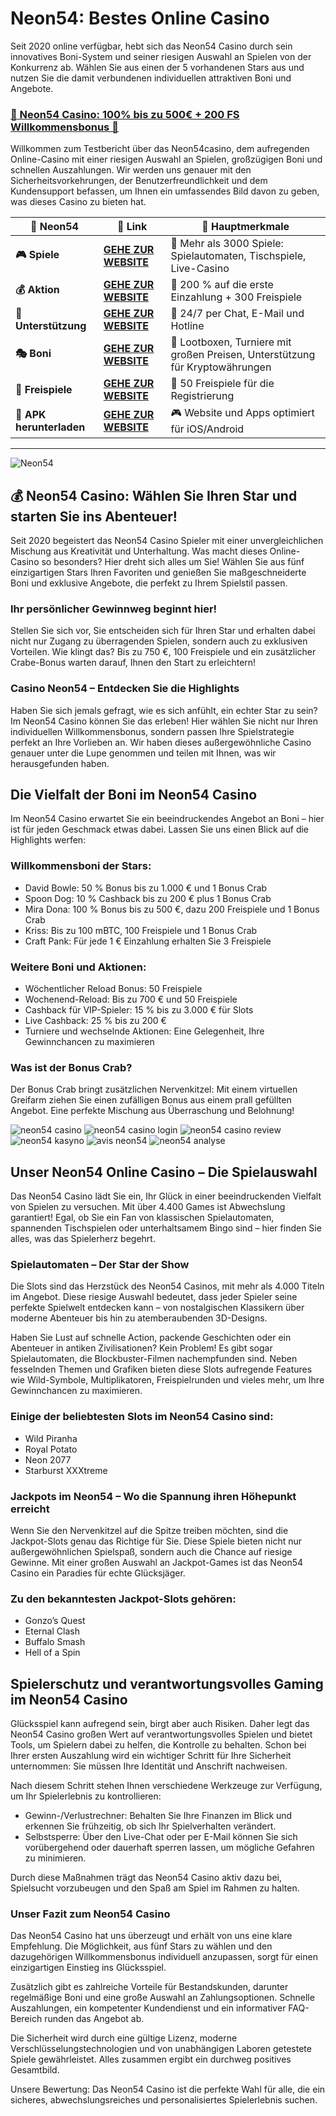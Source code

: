 # Neon54: Bestes Online Casino

Seit 2020 online verfügbar, hebt sich das Neon54 Casino durch sein innovatives Boni-System und seiner riesigen Auswahl an Spielen von der Konkurrenz ab. Wählen Sie aus einen der 5 vorhandenen Stars aus und nutzen Sie die damit verbundenen individuellen attraktiven Boni und Angebote.

### [🎰 Neon54 Casino: 100% bis zu 500€ + 200 FS Willkommensbonus 💎](https://tinyurl.com/bddyuz2m)

Willkommen zum Testbericht über das Neon54casino, dem aufregenden Online-Casino mit einer riesigen Auswahl an Spielen, großzügigen Boni und schnellen Auszahlungen. Wir werden uns genauer mit den Sicherheitsvorkehrungen, der Benutzerfreundlichkeit und dem Kundensupport befassen, um Ihnen ein umfassendes Bild davon zu geben, was dieses Casino zu bieten hat.


| 🚩  Neon54    | 🔗 Link                          | 🌟 Hauptmerkmale                                                                                                      |
|------------------------|------------------------------------|-------------------------------------------------------------------------------------------------------------------------------|
| **🎮 Spiele**      | [**GEHE ZUR WEBSITE**](https://tinyurl.com/bddyuz2m)      | 🎲 	Mehr als 3000 Spiele: Spielautomaten, Tischspiele, Live-Casino                                     |
| **💰 Aktion** | [**GEHE ZUR WEBSITE**](https://tinyurl.com/bddyuz2m) | 💸 	200 % auf die erste Einzahlung + 300 Freispiele                                                         |
| **🍜 Unterstützung** | [**GEHE ZUR WEBSITE**](https://tinyurl.com/bddyuz2m) | 🎯 24/7 per Chat, E-Mail und Hotline|
| **🎭 Boni**    | [**GEHE ZUR WEBSITE**](https://tinyurl.com/bddyuz2m)        | 🎰 Lootboxen, Turniere mit großen Preisen, Unterstützung für Kryptowährungen                                   |
| **🕺 Freispiele**    | [**GEHE ZUR WEBSITE**](https://tinyurl.com/bddyuz2m)     | 🌟 50 Freispiele für die Registrierung                                                                      |
| **🌟 APK herunterladen**     | [**GEHE ZUR WEBSITE**](https://tinyurl.com/bddyuz2m)      | 🎮 Website und Apps optimiert für iOS/Android                                               |
***


![ Neon54](https://ts2.mm.bing.net/th?q=neon54)


## 💰 Neon54 Casino: Wählen Sie Ihren Star und starten Sie ins Abenteuer!

Seit 2020 begeistert das Neon54 Casino Spieler mit einer unvergleichlichen Mischung aus Kreativität und Unterhaltung. Was macht dieses Online-Casino so besonders? Hier dreht sich alles um Sie! Wählen Sie aus fünf einzigartigen Stars Ihren Favoriten und genießen Sie maßgeschneiderte Boni und exklusive Angebote, die perfekt zu Ihrem Spielstil passen.

### Ihr persönlicher Gewinnweg beginnt hier!

Stellen Sie sich vor, Sie entscheiden sich für Ihren Star und erhalten dabei nicht nur Zugang zu überragenden Spielen, sondern auch zu exklusiven Vorteilen. Wie klingt das? Bis zu 750 €, 100 Freispiele und ein zusätzlicher Crabe-Bonus warten darauf, Ihnen den Start zu erleichtern!

### Casino Neon54 – Entdecken Sie die Highlights

Haben Sie sich jemals gefragt, wie es sich anfühlt, ein echter Star zu sein? Im Neon54 Casino können Sie das erleben! Hier wählen Sie nicht nur Ihren individuellen Willkommensbonus, sondern passen Ihre Spielstrategie perfekt an Ihre Vorlieben an. Wir haben dieses außergewöhnliche Casino genauer unter die Lupe genommen und teilen mit Ihnen, was wir herausgefunden haben.

## Die Vielfalt der Boni im Neon54 Casino

Im Neon54 Casino erwartet Sie ein beeindruckendes Angebot an Boni – hier ist für jeden Geschmack etwas dabei. Lassen Sie uns einen Blick auf die Highlights werfen:

### Willkommensboni der Stars:

- David Bowle: 50 % Bonus bis zu 1.000 € und 1 Bonus Crab
- Spoon Dog: 10 % Cashback bis zu 200 € plus 1 Bonus Crab
- Mira Dona: 100 % Bonus bis zu 500 €, dazu 200 Freispiele und 1 Bonus Crab
- Kriss: Bis zu 100 mBTC, 100 Freispiele und 1 Bonus Crab
- Craft Pank: Für jede 1 € Einzahlung erhalten Sie 3 Freispiele

### Weitere Boni und Aktionen:

- Wöchentlicher Reload Bonus: 50 Freispiele
- Wochenend-Reload: Bis zu 700 € und 50 Freispiele
- Cashback für VIP-Spieler: 15 % bis zu 3.000 € für Slots
- Live Cashback: 25 % bis zu 200 €
- Turniere und wechselnde Aktionen: Eine Gelegenheit, Ihre Gewinnchancen zu maximieren

### Was ist der Bonus Crab?

Der Bonus Crab bringt zusätzlichen Nervenkitzel: Mit einem virtuellen Greifarm ziehen Sie einen zufälligen Bonus aus einem prall gefüllten Angebot. Eine perfekte Mischung aus Überraschung und Belohnung!

![neon54 casino](https://ts2.mm.bing.net/th?q=neon54%20casino)
![neon54 casino login](https://ts2.mm.bing.net/th?q=neon54%20casino%20login)
![neon54 casino review](https://ts2.mm.bing.net/th?q=neon54%20casino%20review)
![neon54 kasyno](https://ts2.mm.bing.net/th?q=neon54%20kasyno)
![avis neon54](https://ts2.mm.bing.net/th?q=avis%20neon54)
![neon54 analyse](https://ts2.mm.bing.net/th?q=neon54%20analyse)

## Unser Neon54 Online Casino – Die Spielauswahl

Das Neon54 Casino lädt Sie ein, Ihr Glück in einer beeindruckenden Vielfalt von Spielen zu versuchen. Mit über 4.400 Games ist Abwechslung garantiert! Egal, ob Sie ein Fan von klassischen Spielautomaten, spannenden Tischspielen oder unterhaltsamem Bingo sind – hier finden Sie alles, was das Spielerherz begehrt.

### Spielautomaten – Der Star der Show

Die Slots sind das Herzstück des Neon54 Casinos, mit mehr als 4.000 Titeln im Angebot. Diese riesige Auswahl bedeutet, dass jeder Spieler seine perfekte Spielwelt entdecken kann – von nostalgischen Klassikern über moderne Abenteuer bis hin zu atemberaubenden 3D-Designs.

Haben Sie Lust auf schnelle Action, packende Geschichten oder ein Abenteuer in antiken Zivilisationen? Kein Problem! Es gibt sogar Spielautomaten, die Blockbuster-Filmen nachempfunden sind. Neben fesselnden Themen und Grafiken bieten diese Slots aufregende Features wie Wild-Symbole, Multiplikatoren, Freispielrunden und vieles mehr, um Ihre Gewinnchancen zu maximieren.

### Einige der beliebtesten Slots im Neon54 Casino sind:

- Wild Piranha
- Royal Potato
- Neon 2077
- Starburst XXXtreme

### Jackpots im Neon54 – Wo die Spannung ihren Höhepunkt erreicht

Wenn Sie den Nervenkitzel auf die Spitze treiben möchten, sind die Jackpot-Slots genau das Richtige für Sie. Diese Spiele bieten nicht nur außergewöhnlichen Spielspaß, sondern auch die Chance auf riesige Gewinne. Mit einer großen Auswahl an Jackpot-Games ist das Neon54 Casino ein Paradies für echte Glücksjäger.

### Zu den bekanntesten Jackpot-Slots gehören:

- Gonzo’s Quest
- Eternal Clash
- Buffalo Smash
- Hell of a Spin

## Spielerschutz und verantwortungsvolles Gaming im Neon54 Casino

Glücksspiel kann aufregend sein, birgt aber auch Risiken. Daher legt das Neon54 Casino großen Wert auf verantwortungsvolles Spielen und bietet Tools, um Spielern dabei zu helfen, die Kontrolle zu behalten. Schon bei Ihrer ersten Auszahlung wird ein wichtiger Schritt für Ihre Sicherheit unternommen: Sie müssen Ihre Identität und Anschrift nachweisen.

Nach diesem Schritt stehen Ihnen verschiedene Werkzeuge zur Verfügung, um Ihr Spielerlebnis zu kontrollieren:

- Gewinn-/Verlustrechner: Behalten Sie Ihre Finanzen im Blick und erkennen Sie frühzeitig, ob sich Ihr Spielverhalten verändert.
- Selbstsperre: Über den Live-Chat oder per E-Mail können Sie sich vorübergehend oder dauerhaft sperren lassen, um mögliche Gefahren zu minimieren.

Durch diese Maßnahmen trägt das Neon54 Casino aktiv dazu bei, Spielsucht vorzubeugen und den Spaß am Spiel im Rahmen zu halten.

### Unser Fazit zum Neon54 Casino

Das Neon54 Casino hat uns überzeugt und erhält von uns eine klare Empfehlung. Die Möglichkeit, aus fünf Stars zu wählen und den dazugehörigen Willkommensbonus individuell anzupassen, sorgt für einen einzigartigen Einstieg ins Glücksspiel.

Zusätzlich gibt es zahlreiche Vorteile für Bestandskunden, darunter regelmäßige Boni und eine große Auswahl an Zahlungsoptionen. Schnelle Auszahlungen, ein kompetenter Kundendienst und ein informativer FAQ-Bereich runden das Angebot ab.

Die Sicherheit wird durch eine gültige Lizenz, moderne Verschlüsselungstechnologien und von unabhängigen Laboren getestete Spiele gewährleistet. Alles zusammen ergibt ein durchweg positives Gesamtbild.

Unsere Bewertung: Das Neon54 Casino ist die perfekte Wahl für alle, die ein sicheres, abwechslungsreiches und personalisiertes Spielerlebnis suchen.
